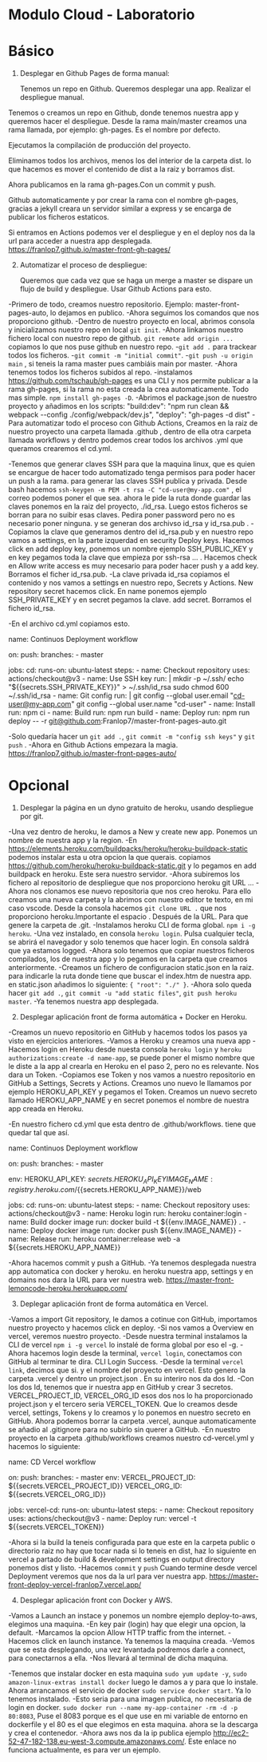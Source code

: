 # Modulo Cloud - Laboratorio

# Básico

1. Desplegar en Github Pages de forma manual:

    Tenemos un repo en Github.
    Queremos desplegar una app.
    Realizar el despliegue manual.

Tenemos o creamos un repo en Github, donde tenemos nuestra app y queremos hacer el despliegue.
Desde la rama main/master creamos una rama llamada, por ejemplo: gh-pages. Es el nombre por defecto.

Ejecutamos la compilación de producción del proyecto.

Eliminamos todos los archivos, menos los del interior de la carpeta  dist. lo que hacemos es mover el contenido de dist a la raiz y borramos dist.

Ahora publicamos en la rama gh-pages.Con un commit y push.

Github automaticamente y por crear la rama con el nombre gh-pages, gracias a jekyll creara un servidor similar a express y se encarga de publicar los ficheros estaticos.

Si entramos en Actions podemos ver el despliegue y en el deploy nos da la url para acceder a nuestra app desplegada.
https://franlop7.github.io/master-front-gh-pages/

2. Automatizar el proceso de despliegue:

    Queremos que cada vez que se haga un merge a master se dispare un flujo de build y despliegue.
    Usar Github Actions para esto.

-Primero de todo, creamos nuestro repositorio. Ejemplo: master-front-pages-auto, lo dejamos en publico.
-Ahora seguimos los comandos que nos proporciono github.
-Dentro de nuestro proyecto en local, abrimos consola y inicializamos nuestro repo en local `git init`.
-Ahora linkamos nuestro fichero local con nuestro repo de github. `git remote add origin ...` copiamos lo que nos puse github en nuestro repo.
-`git add .` para trackear todos los ficheros.
-`git commit -m "initial commit"`.
-`git push -u origin main` , si teneis la rama master pues cambiáis main por master.
-Ahora tenemos todos los ficheros subidos al repo.
-instalamos https://github.com/tschaub/gh-pages es una CLI y nos permite publicar a la rama gh-pages, si la rama no esta creada la crea automaticamente. Todo mas simple. `npm install gh-pages -D`.
-Abrimos el package.json de nuestro proyecto y añadimos en los scripts: 
"build:dev": "npm run clean && webpack --config ./config/webpack/dev.js",
"deploy": "gh-pages -d dist"
-Para automatizar todo el proceso con Github Actions, Creamos  en la raiz de nuestro proyecto una carpeta llamada .github , dentro de ella otra  carpeta llamada workflows y dentro podemos crear todos los archivos .yml que queramos crearemos el cd.yml.

-Tenemos que generar claves SSH para que la maquina linux, que es quien se encargue de hacer todo automatizado tenga permisos para poder hacer un push a la rama. para generar las claves SSH publica y privada. Desde bash hacemos `ssh-keygen -m PEM -t rsa -C "cd-user@my-app.com"` , el correo podemos poner el que sea. ahora le pide la ruta donde guardar las claves ponemos en la raiz del proyecto, ./id_rsa. Luego estos ficheros se borran para no suibir esas claves. Pedira poner password pero no es necesario poner ninguna. y se generan dos archivso id_rsa y id_rsa.pub .
-Copiamos la clave que generamos dentro del id_rsa.pub y en nuestro repo vamos a settings, en la parte izquerdad en security Deploy keys. Hacemos click en add deploy key, ponemos un nombre ejemplo SSH_PUBLIC_KEY y en key pegamos toda la clave que empieza por ssh-rsa ... . Hacemos check en Allow write access es muy necesario para poder hacer push y a add key. Borramos el ficher id_rsa.pub.
-La clave privada id_rsa copiamos el contenido y nos vamos a settings en nuestro repo, Secrets y Actions. New repository secret hacemos click. En name ponemos ejemplo SSH_PRIVATE_KEY y en secret pegamos la clave. add secret. Borramos el fichero id_rsa.


-En el archivo cd.yml copiamos esto.

name: Continuos Deployment workflow

on:
  push:
    branches:
      - master

jobs:
  cd:
    runs-on: ubuntu-latest
    steps:
      - name: Checkout repository
        uses: actions/checkout@v3
      - name: Use SSH key
        run: |
          mkdir -p ~/.ssh/
          echo "${{secrets.SSH_PRIVATE_KEY}}" > ~/.ssh/id_rsa
          sudo chmod 600 ~/.ssh/id_rsa
      - name: Git config
        run: |
          git config --global user.email "cd-user@my-app.com"
          git config --global user.name "cd-user"
      - name: Install
        run: npm ci
      - name: Build
        run: npm run build
      - name: Deploy
        run: npm run deploy -- -r git@github.com:Franlop7/master-front-pages-auto.git

-Solo quedaría hacer un `git add .`, `git commit -m "config ssh keys"` y `git push` .
-Ahora en Github Actions empezara la magia. https://franlop7.github.io/master-front-pages-auto/
 



# Opcional

1. Desplegar la página en un dyno gratuito de heroku, usando despliegue por git.

-Una vez dentro de heroku, le damos a New y create new app. Ponemos un nombre de nuestra app y la region.
-En https://elements.heroku.com/buildpacks/heroku/heroku-buildpack-static podemos instalar esta u otra opcion la que querais.
copiamos https://github.com/heroku/heroku-buildpack-static.git y lo pegamos en add buildpack en heroku. Este sera nuestro servidor.
-Ahora subiremos los fichero al repositorio de despliegue que nos proporciono heroku git URL ...
-Ahora nos clonamos ese nuevo repositoria que nos creo heroku. Para ello creamos una nueva carpeta y la abrimos con nuestro editor te texto, en mi caso vscode. Desde la consola hacemos `git clone URL .` que nos proporciono heroku.Importante el espacio . Después de la URL. Para que genere la carpeta de .git.
-Instalamos heroku CLI de forma global. `npm i -g heroku`.
-Una vez instalado, en consola `heroku login`. Pulsa cualquier tecla, se abrirá el navegador y solo tenemos que hacer login. En consola saldrá que ya estamos logged.
-Ahora solo tenemos que copiar nuestros ficheros compilados, los de nuestra app y lo pegamos en la carpeta que creamos anteriormente.
-Creamos un fichero de configuracion static.json en la raiz. para indicarle la ruta donde tiene que buscar el index.htm de nuestra app. en static.json añadimos lo siguiente: `{ "root": "./" }`.
-Ahora solo queda hacer `git add .`, `git commit -u "add static files"`, `git push heroku master`.
-Ya tenemos nuestra app desplegada. 

2. Desplegar aplicación front de forma automática + Docker en Heroku.

-Creamos un nuevo repositorio en GitHub y hacemos todos los pasos ya visto en ejercicios anteriores.
-Vamos a Heroku y creamos una nueva app
-Hacemos login en Heroku desde nuesta consola `heroku login` y `heroku authorizations:create -d name-app`, se puede poner el mismo nombre que le diste a la app al crearla en Heroku en el paso 2, pero no es relevante. Nos dara un Token.
-Copiamos ese Token y nos vamos a nuestro repositorio en GitHub a Settings, Secrets y Actions. Creamos uno nuevo le llamamos por ejemplo HEROKU_API_KEY y pegamos el Token. Creamos un nuevo secreto llamado HEROKU_APP_NAME y en secret ponemos el nombre de nuestra app creada en Heroku.


-En nuestro fichero cd.yml que esta dentro de .github/workflows. tiene que quedar tal que así.

name: Continuos Deployment workflow

on:
  push:
    branches:
      - master

env:
  HEROKU_API_KEY: ${{secrets.HEROKU_API_KEY}}
  IMAGE_NAME: registry.heroku.com/${{secrets.HEROKU_APP_NAME}}/web

jobs:
  cd:
    runs-on: ubuntu-latest
    steps:
      - name: Checkout repository
        uses: actions/checkout@v3
      - name: Heroku login
        run: heroku container:login
      - name: Build docker image
        run: docker build -t ${{env.IMAGE_NAME}} .
      - name: Deploy docker image
        run: docker push ${{env.IMAGE_NAME}}
      - name: Release
        run: heroku container:release web -a ${{secrets.HEROKU_APP_NAME}}

-Ahora hacemos commit y push a GitHub.
-Ya tenemos desplegada nuestra app automatica con docker y heroku. en heroku nuestra app, settings y en domains nos dara la URL para ver nuestra web.
https://master-front-lemoncode-heroku.herokuapp.com/

3. Deplegar aplicación front de forma automática en Vercel.

-Vamos a import Git repository, le damos a cotinue con GitHub, importamos nuestro proyecto y hacemos click en deploy.
-Si nos vamos a Overview en vercel, veremos nuestro proyecto.
-Desde nuestra terminal instalamos la CLI de vercel `npm i -g vercel` lo instalé de forma global por eso el -g.
-Ahora hacemos login desde la terminal, `vercel login`, conectamos con GitHub al terminar te dira. CLI Login Success.
-Desde la terminal `vercel link`, decimos que si. y el nombre del proyecto en vercel. Esto genero la  carpeta .vercel y dentro un project.json . En su interiro nos da dos Id.
-Con los dos Id, tenemos que ir nuestra app en GitHub y crear 3 secretos. VERCEL_PROJECT_ID, VERCEL_ORG_ID esos dos nos lo ha proporcionado project.json y el tercero seria VERCEL_TOKEN. Que lo creamos desde vercel, settings, Tokens y lo creamos y lo ponemos en nuestro secreto en GitHub. Ahora podemos borrar la carpeta .vercel, aunque automaticamente se añadio al .gitignore para no subirlo sin querer a GitHub.
-En nuestro proyecto en la carpeta .github/workflows creamos nuestro cd-vercel.yml y hacemos lo siguiente:

name: CD Vercel workflow

on:
  push:
    branches:
      - master
env:
  VERCEL_PROJECT_ID: ${{secrets.VERCEL_PROJECT_ID}}
  VERCEL_ORG_ID: ${{secrets.VERCEL_ORG_ID}}

jobs:
  vercel-cd:
    runs-on: ubuntu-latest
    steps:
      - name: Checkout repository
        uses: actions/checkout@v3
      - name: Deploy
        run: vercel -t ${{secrets.VERCEL_TOKEN}}

-Ahora si la build la teneis configurada para que este en la carpeta public o directorio raiz no hay que tocar nada si lo teneis en dist, haz lo siguiente en vercel a partado de build & development settings en output directory ponemos dist y listo.
-Hacemos `commit` y `push` Cuando termine desde vercel Deployment veremos que nos da la url para ver nuestra app.
https://master-front-deploy-vercel-franlop7.vercel.app/

4. Desplegar aplicación front con Docker y AWS.

-Vamos a Launch an instace y ponemos un nombre ejemplo deploy-to-aws, elegimos una maquina.
-En key pair (login) hay que elegir una opcion, la default.
-Marcamos la opcion Allow HTTP traffic from the internet.
-Hacemos click en launch instance. Ya tenemos la maquina creada.
-Vemos que se esta desplegando, una vez levantada podremos darle a connect, para conectarnos a ella.
-Nos llevará al terminal de dicha maquina.

-Tenemos que instalar docker en esta maquina `sudo yum update -y`, `sudo amazon-linux-extras install docker` luego le damos a y para que lo instale. Ahora arrancamos el servicio de docker `sudo service docker start`. Ya lo tenemos instalado.
-Esto seria para una imagen publica, no necesitaria de login en docker. `sudo docker run --name my-app-container -rm -d -p 80:8083`, Puse el 8083 porque es el que use en mi variable de entorno en dockerfile y el 80 es el que elegimos en esta maquina. ahora se la descarga y crea el contenedor.
-Ahora aws nos da la ip publica ejemplo http://ec2-52-47-182-138.eu-west-3.compute.amazonaws.com/. Este enlace no funciona actualmente, es para ver un ejemplo.
